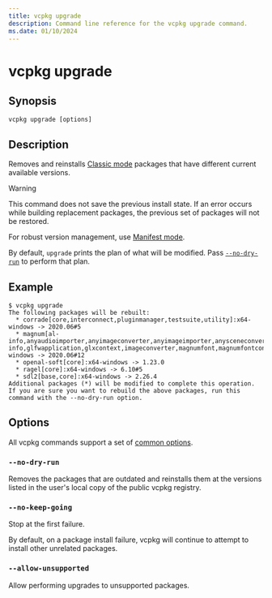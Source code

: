 ```yaml
---
title: vcpkg upgrade
description: Command line reference for the vcpkg upgrade command.
ms.date: 01/10/2024
---
```

# vcpkg upgrade

## Synopsis

```console
vcpkg upgrade [options]
```

## Description

Removes and reinstalls [Classic mode] packages that have different current available versions.

> [!WARNING]
> This command does not save the previous install state. If an error occurs while building replacement packages, the previous set of packages will not be restored.
>
> For robust version management, use [Manifest mode].

By default, `upgrade` prints the plan of what will be modified. Pass [`--no-dry-run`](#no-dry-run) to perform that plan.

## Example

```console
$ vcpkg upgrade
The following packages will be rebuilt:
  * corrade[core,interconnect,pluginmanager,testsuite,utility]:x64-windows -> 2020.06#5
  * magnum[al-info,anyaudioimporter,anyimageconverter,anyimageimporter,anysceneconverter,anysceneimporter,anyshaderconverter,audio,cglcontext,core,debugtools,distancefieldconverter,eglcontext,fontconverter,gl,gl-info,glfwapplication,glxcontext,imageconverter,magnumfont,magnumfontconverter,meshtools,objimporter,opengltester,primitives,sceneconverter,scenegraph,sdl2application,shaderconverter,shaders,shadertools,text,texturetools,tgaimageconverter,tgaimporter,trade,wglcontext,windowlesscglapplication,windowlesseglapplication,windowlessglxapplication,windowlesswglapplication]:x64-windows -> 2020.06#12
  * openal-soft[core]:x64-windows -> 1.23.0
  * ragel[core]:x64-windows -> 6.10#5
  * sdl2[base,core]:x64-windows -> 2.26.4
Additional packages (*) will be modified to complete this operation.
If you are sure you want to rebuild the above packages, run this command with the --no-dry-run option.
```

## Options

All vcpkg commands support a set of [common options](common-options.md).

### <a name="no-dry-run"></a> `--no-dry-run`

Removes the packages that are outdated and reinstalls them at the versions listed in the user's local copy of the public vcpkg registry.

### `--no-keep-going`

Stop at the first failure.

By default, on a package install failure, vcpkg will continue to attempt to install other unrelated packages.

### `--allow-unsupported`

Allow performing upgrades to unsupported packages.

[Classic mode]: ../users/classic-mode.md
[Manifest mode]: ../users/manifests.md

